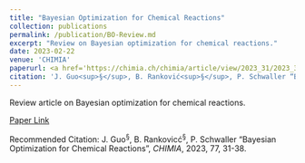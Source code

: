 ```yaml
---
title: "Bayesian Optimization for Chemical Reactions"
collection: publications
permalink: /publication/BO-Review.md
excerpt: "Review on Bayesian optimization for chemical reactions."
date: 2023-02-22
venue: 'CHIMIA'
paperurl: <a href='https://chimia.ch/chimia/article/view/2023_31/2023_31'>Paper Link</a>
citation: 'J. Guo<sup>§</sup>, B. Ranković<sup>§</sup>, P. Schwaller “Bayesian Optimization for Chemical Reactions”, <i>CHIMIA</i>, 2023, 77, 31-38.'
---
```

Review article on Bayesian optimization for chemical reactions.

[Paper Link](https://chimia.ch/chimia/article/view/2023_31/2023_31)

Recommended Citation: J. Guo<sup>§</sup>, B. Rankovicć<sup>§</sup>, P. Schwaller “Bayesian Optimization for Chemical Reactions”, <i>CHIMIA</i>, 2023, 77, 31-38.
